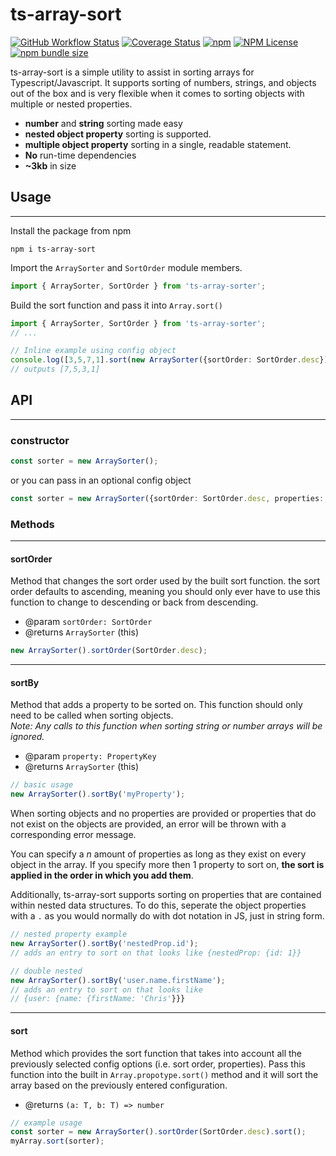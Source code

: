 # ts-array-sort  
[![GitHub Workflow Status](https://img.shields.io/github/workflow/status/sullyTheDev/ts-array-sort/npm-publish.yml?branch=main&style=flat-square)](https://github.com/sullyTheDev/ts-array-sort/actions)
[![Coverage Status](https://coveralls.io/repos/github/sullyTheDev/ts-array-sort/badge.svg?branch=refs/tags/v1.0.7)](https://coveralls.io/github/sullyTheDev/ts-array-sort?branch=refs/tags/v1.0.7)
[![npm](https://img.shields.io/npm/v/ts-array-sort?style=flat-square)](https://www.npmjs.com/package/ts-array-sort)
[![NPM License](https://img.shields.io/npm/l/ts-array-sort?style=flat-square)](https://opensource.org/licenses/ISC)
[![npm bundle size](https://img.shields.io/bundlephobia/min/ts-array-sort?style=flat-square)](https://bundlephobia.com/result?p=ts-array-sort) 

ts-array-sort is a simple utility to assist in sorting arrays for Typescript/Javascript. It supports sorting of numbers, strings, and objects out of the box and is very flexible when it comes to sorting objects with multiple or nested properties.

- **number** and **string** sorting made easy
- **nested object property** sorting is supported.
- **multiple object property** sorting in a single, readable statement.
- **No** run-time dependencies
- **~3kb** in size

## Usage
---
Install the package from npm
```
npm i ts-array-sort
```

Import the `ArraySorter` and `SortOrder` module members.
```ts
import { ArraySorter, SortOrder } from 'ts-array-sorter';
```
Build the sort function and pass it into `Array.sort()`
```ts
import { ArraySorter, SortOrder } from 'ts-array-sorter';
// ...

// Inline example using config object
console.log([3,5,7,1].sort(new ArraySorter({sortOrder: SortOrder.desc}).sort()))
// outputs [7,5,3,1]
```

## API
---
### constructor
```ts
const sorter = new ArraySorter();
```
or you can pass in an optional config object
```ts
const sorter = new ArraySorter({sortOrder: SortOrder.desc, properties: ['myProp1', 'myProp2']})
```
### Methods
---
#### **sortOrder**
Method that changes the sort order used by the built sort function.
the sort order defaults to ascending, meaning you should only ever have to use this function to change to descending or back from descending.
- @param `sortOrder: SortOrder`
- @returns `ArraySorter` (this)
```ts
new ArraySorter().sortOrder(SortOrder.desc);
```
---
#### **sortBy**
Method that adds a property to be sorted on. This function should only need to be called when sorting objects.  
*Note: Any calls to this function when sorting string or number arrays will be ignored.*  

- @param `property: PropertyKey`
- @returns `ArraySorter` (this)

```ts
// basic usage
new ArraySorter().sortBy('myProperty');
```

When sorting objects and no properties are provided or properties that do not exist on the objects are provided, an error will be thrown with a corresponding error message.  

You can specify a *n* amount of properties as long as they exist on every object in the array. If you specify more then 1 property to sort on, **the sort is applied in the order in which you add them**.

Additionally, ts-array-sort supports sorting on properties that are contained within nested data structures. To do this, seperate the object properties with a `.` as you would normally do with dot notation in JS, just in string form.
```ts
// nested property example
new ArraySorter().sortBy('nestedProp.id');
// adds an entry to sort on that looks like {nestedProp: {id: 1}}

// double nested
new ArraySorter().sortBy('user.name.firstName');
// adds an entry to sort on that looks like
// {user: {name: {firstName: 'Chris'}}}
```
---
#### **sort**
Method which provides the sort function that takes into account all the previously selected config options (i.e. sort order, properties). Pass this function into the built in `Array.propotype.sort()` method and it will sort the array based on the previously entered configuration.
- @returns `(a: T, b: T) => number`

```ts
// example usage
const sorter = new ArraySorter().sortOrder(SortOrder.desc).sort();
myArray.sort(sorter);
```
